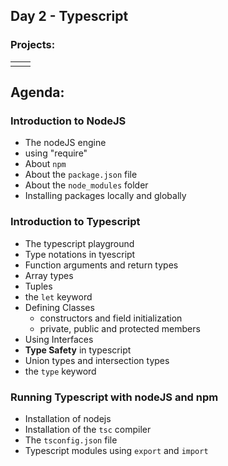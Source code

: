 ## Day 2 - Typescript

### Projects:
|     |     |
| --- | --- |
| []() |  | 


## Agenda:
### Introduction to NodeJS
* The nodeJS engine
* using "require"
* About `npm`
* About the `package.json` file
* About the `node_modules` folder
* Installing packages locally and globally

### Introduction to Typescript
* The typescript playground
* Type notations in tyescript
* Function arguments and return types
* Array types
* Tuples
* the `let` keyword
* Defining Classes
  * constructors and field initialization
  * private, public and protected members
* Using Interfaces
* **Type Safety** in typescript
* Union types and intersection types
* the `type` keyword

### Running Typescript with nodeJS and npm
* Installation of nodejs
* Installation of the `tsc` compiler
* The `tsconfig.json` file
* Typescript modules using `export` and `import`


